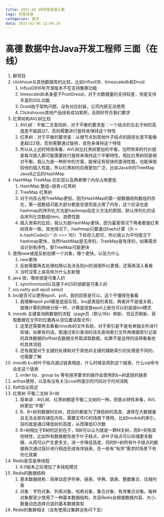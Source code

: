 ```yaml
---
title: 2021-02-08阿里高德三面
tags: 阿里高德
categories: 面试
data: 2021-02-06 12:04:14
---
```


# 高德 数据中台Java开发工程师 三面（在线）

1. 聊项目
2. clickhoue与其他数据库的比较，比如InfluxDB、timescaledb和Druid
   1. InfluxDB16年开源版本不在支持集群功能
   2. timescaledb本身基于PostGresql，对于大数据量的支持较差，但是支持丰富的SQL功能
   3. Druid由于架构问题，没有对应封装，公司内部无法使用
   4. Clickshouse其他产品线有成功案例，且刚好符合我们要求
3. 红黑树和AVL树比较
   1. AVL树：平衡二叉查找树，对于平衡的要求是：一个结点的左右子树的高度差不能超过1，否则需要进行旋转来保持这个特性
   2. 红黑树：对于平衡的要求是：从根节点到其他叶子结点的路径长度不能像差超过2倍，否则需要通过旋转、变色来保持这个特性
   3. 所以从上述的特效来看，AVL树比红黑树更加的平衡，当然带来的代价就是每次插入都可能需要执行旋转来保持这个平衡特性，相比红黑树则是相对平衡，我认为是一种折中的方案，能保证有较快的查询性能，也能保值较快的插入性能，所以红黑树的应用更加广泛，比如Java中的TreeMap Java8之后的HashMap
4. HashMap TreeMap 的实现以及两者哪个内存占用更低
   1. HashMap 数组+链表+红黑树
   2. TreeMap 红黑树
   3. 对于内存占用TreeMap更低，因为HashMap的第一层数据结构数组的存在，第一层数组可能大部分都是空值但是占用了内存，这个应该也是hashmap的序列化方法是hashmap自定义方法的原因，默认序列化的话会序列化空数组item，浪费性能
   4. 插入效率的比较，我认为是HashMap更快，因为最差情况下两者都是红黑树效率一致，其他情况下，hashmap只要通过hash计算（(h = k.hashCode()) ^ (h >>> 16)）下标存入即可，所以我认为平均情况下hashmap更快，当然HashMap是无序的，TreeMap是有序的，如果需求设计到有序性，那TreeMap可能更快
5. 使用new或是反射创建一个对象，哪个更快，以及为什么
   1. new更快
   2. 反射需要再去处理权限以及涉及到jni的调用所以更慢，还需再深入看看
   3. 当时没答上来具体为什么反射慢
6. java 锁，哪些锁是可重入的
   1. synchronized以及基于AQS的锁都是可重入的
7. nio netty poll epoll select
8. bio是否可以使用epoll、poll，我的回答是可以，这个不懂得在看看
   1. 我理解epoll poll都是底层实现，bio是表层的表现，两者并不是强关联，就像计算机网络分层一样，计算底层是epoll上层也可以封装成bio模式
9. innodb 主键查询刷数据的流程（page页（默认16k）刷新、邻近页刷新、获取数据在文件的位置再从该位置读取文件）
   1. 这里还需要再去看看innodb的文件系统，对于索引是不是有单独文件进行存储，如果有的话，那通过索引查询的话先查询索引文件再根据索引记录的具体数据的offset去数据文件取读取数据，如果不是这样的话得看看他的具体流程
   2. 还有就是对于主键的处理和对于其他非主键的辅助索引的处理是不同的，也需要了解
10. innodb b+树叶子结点通过链表相连，什么时候会用到这个链表，什么sql命令会走这个链表
    1. order by、group by 等有排序要求的操作会使用到b+树底层的链表
11. arthas使用，以及有没有关注cost所提示的代码对于时间消耗
12. Raft协议简述
13. 红黑树 平衡二叉树 B+树
    1. 简单讲：AVL树、红黑树都是平衡二叉树的一种，但是从特性来看，AVL树更加“平衡”
    2. B、B+树则数据M叉树，其目的都是为了降低树的高度，通常在大数据量且无法全部存储在内存，需要文件IO的场景下使用，比如Inndob的索引，目的就是通过降低树的高度，从而降低IO次数
    3. B+树相比于B树的区别在于，B树可以认为就是一颗M叉树，而B+则有其他特性，比如所有数据都存放于叶子结点，非叶子结点可以存储更多数据，从而可以产生更多叉，进一步降低高度，同时B+树所有叶子结点的数据再次通过指针进行相连形成有序链表，在一些有“有序”需求的场景下有优化效果
14. Redis是否是单线程
    1. 6.0版本之后增加了多线程模式
15. Redis的数据结构
    1. 基本数据结构：简单动态字符串、链表、字典、跳表、整数集合、压缩列表
    2. 对象：字符对象、列表对象、哈希对象、集合对象、有序集合对象。每种对象都至少使用了一种基本数据结构，并且Redis会根据数据内容、大小、数量动态选择合适的基本数据类型
16. Redsi的集群相关（没有使用过集群没有问下去）

